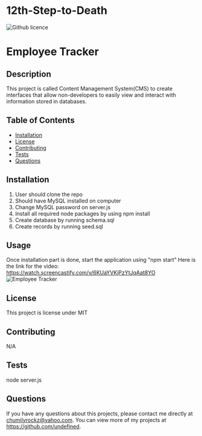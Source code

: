 # 12th-Step-to-Death
![Github licence](http://img.shields.io/badge/license-MIT-blue.svg)

# Employee Tracker

## Description 
This project is called Content Management System(CMS) to create interfaces that allow non-developers to easily view and interact with information stored in databases.
## Table of Contents
* [Installation](#installation)
* [License](#license)
* [Contributing](#contributing)
* [Tests](#tests)
* [Questions](#questions)
    
## Installation 
1. User should clone the repo
2. Should have MySQL installed on computer
3. Change MySQL password on server.js
4. Install all required node packages by using npm install
5. Create database by running schema.sql
6. Create records by running seed.sql

## Usage 
Once installation part is done, start the application using "npm start"
Here is the link for the video:
https://watch.screencastify.com/v/6KUaYVKjPzYtJqAat8YO
![Employee Tracker](https://user-images.githubusercontent.com/90013822/150699130-c6baaba3-4e72-4991-af3c-c71cf0a65149.gif)





## License 
This project is license under MIT

## Contributing 
N/A

## Tests
node server.js
    
## Questions
If you have any questions about this projects, please contact me directly at chumilyrockz@yahoo.com. You can view more of my projects at https://github.com/undefined.
